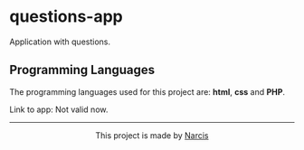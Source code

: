 # questions-app

Application with questions.

## Programming Languages

The programming languages used for this project are: <b>html</b>, <b>css</b> and <b>PHP</b>.

Link to app: Not valid now.

<hr>

<p align="center">This project is made by <a href="https://lazarnarcis.github.io">Narcis</a></p>